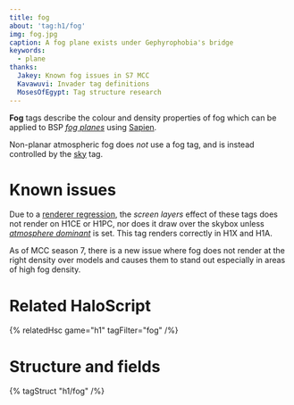 ```yaml
---
title: fog
about: 'tag:h1/fog'
img: fog.jpg
caption: A fog plane exists under Gephyrophobia's bridge
keywords:
  - plane
thanks:
  Jakey: Known fog issues in S7 MCC
  Kavawuvi: Invader tag definitions
  MosesOfEgypt: Tag structure research
---
```

**Fog** tags describe the colour and density properties of fog which can be applied to BSP [_fog planes_](~scenario_structure_bsp#fog-planes) using [Sapien](~h1a-sapien).

Non-planar atmospheric fog does _not_ use a fog tag, and is instead controlled by the [sky](~) tag.

# Known issues
Due to a [renderer regression](~renderer#gearbox-regressions), the _screen layers_ effect of these tags does not render on H1CE or H1PC, nor does it draw over the skybox unless [_atmosphere dominant_](#tag-field-flags-atmosphere-dominant) is set. This tag renders correctly in H1X and H1A.

As of MCC season 7, there is a new issue where fog does not render at the right density over models and causes them to stand out especially in areas of high fog density.

# Related HaloScript
{% relatedHsc game="h1" tagFilter="fog" /%}

# Structure and fields

{% tagStruct "h1/fog" /%}
